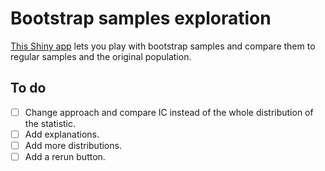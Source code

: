 # Bootstrap samples exploration
[This Shiny app](https://martes.shinyapps.io/bootstrap_samples/) lets you play with bootstrap samples and compare them to regular samples and the original population.

## To do
- [ ] Change approach and compare IC instead of the whole distribution of the statistic.
- [ ] Add explanations.
- [ ] Add more distributions.
- [ ] Add a rerun button.
